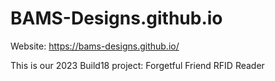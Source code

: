 # BAMS-Designs.github.io

Website: https://bams-designs.github.io/

This is our 2023 Build18 project: Forgetful Friend RFID Reader
